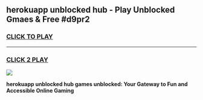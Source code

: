 
## herokuapp unblocked hub - Play Unblocked Gmaes & Free #d9pr2
<h3>
<a href="https://news.freeplayer.one?title=herokuapp_unblocked_hub&ref=03M">CLICK TO PLAY</a></h3>
<hr>

<h3>
<a href="https://news.freeplayer.one?title=herokuapp_unblocked_hub&ref=03M">CLICK 2 PLAY</a>
  
</h3>

<a href="https://news.freeplayer.one?title=herokuapp_unblocked_hub&ref=03M"><img src="https://clearcache.store/games.png"></a>


**herokuapp unblocked hub games unblocked: Your Gateway to Fun and Accessible Online Gaming**
